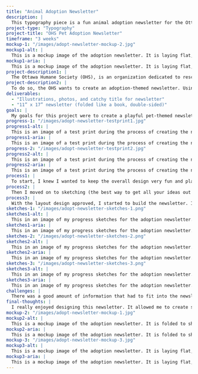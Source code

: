 ```yaml
---
title: "Animal Adoption Newsletter"
description: |
  This typography piece is a fun animal adoption newsletter for the Ottawa Humane Society providing information about the process of adoption and why you should adopt.
project-type: "Typography"
project-title: "OHS Pet Adoption Newsletter"
timeframe: "3 weeks"
mockup-1: "/images/adopt-newsletter-mockup-2.jpg"
mockup1-alt: |
  This is a mockup image of the adoption newsletter. It is laying flat, angled to show in inner spreads. The image has a light background, and page 3 is in focus.
mockup1-aria: |
  This is a mockup image of the adoption newsletter. It is laying flat, angled to show in inner spreads. The image has a light background, and page 3 is in focus.
project-description1: |
  The Ottawa Humane Society (OHS), is an organization dedicated to rescuing animals. A large part of their job, other than helping stray pets, is to find them loving, forever homes. Though the adoption process can seem scary or long, the OHS wants to show that the process isn’t as bad as they think, and talk about the benefits to adopting a pet rather than buying.
project-description2: |
  To do so, the OHS wants to create an adoption-themed newsletter. Using information provided by the OHS, a fun and playful what to know about adoption newsletter will be designed to boost pet adoption.
deliverables:
  - "Illustrations, photos, and catchy title for newsletter"
  - "11” x 17” newsletter (folded like a book, double-sided)"
goals: |
  My goals for this project were to create a playful pet-themed newsletter that would be informative and fun. I wanted to make the information more digestible with the use of fun colours, cute animal photos, and themed illustrations.
progress-1: "/images/adopt-newsletter-testprint1.jpg"
progress1-alt: |
  This is an image of a test print during the process of creating the newsletter. It shows the cover page and the back page.
progress1-aria: |
  This is an image of a test print during the process of creating the newsletter. It shows the cover page and the back page.
progress-2: "/images/adopt-newsletter-testprint2.jpg"
progress2-alt: |
  This is an image of a test print during the process of creating the newsletter. It shows the inner spreads (page 2 and 3).
progress2-aria: |
  This is an image of a test print during the process of creating the newsletter. It shows the inner spreads (page 2 and 3).
process1: |
  To start, I knew I wanted to keep the overall design very fun and playful to show the joy that adopting a pet brings. I did some research into the OHS, to get an idea of their overall brand.
process2: |
  Then I moved on to sketching (the best way to get all your ideas out!). I sketched 3 different layouts, and ultimately decided the third was the best, with some minor changes.
process3: |
  With the layout design approved, I started to build the newsletter. I designed some fun illustrative pieces, like grass and a fire hydrant, and got some cute pet photos together. I chose a playful typeface for heading, and a good, readable typeface for the body copy. With one last final approval of the design, the newsletter was complete!
sketches-1: "/images/adopt-newsletter-sketches-1.png"
sketches1-alt: |
  This in an image of my progress sketches for the adoption newsletter. This is the first rough idea for the layout design.
sketches1-aria: |
  This in an image of my progress sketches for the adoption newsletter. This is the first rough idea for the layout design.
sketches-2: "/images/adopt-newsletter-sketches-2.png"
sketches2-alt: |
  This in an image of my progress sketches for the adoption newsletter. This is the second rough idea for the layout design.
sketches2-aria: |
  This in an image of my progress sketches for the adoption newsletter. This is the second rough idea for the layout design.
sketches-3: "/images/adopt-newsletter-sketches-3.png"
sketches3-alt: |
  This in an image of my progress sketches for the adoption newsletter. This is the third and final ideas for the layout design.
sketches3-aria: |
  This in an image of my progress sketches for the adoption newsletter. This is the third and final ideas for the layout design.
challenges: |
  There was a good amount of information that had to fit into the newsletter, trying to give everything the right spacing was a bit challenging.
final-thoughts: |
  I really enjoyed designing this newsletter. It allowed me to create something super playful and fun. I think it really captured the spirit of the OHS and the adoption process. Adopting a pet should be a happy and fun experience, and I think this design really shows that, while giving you all the important information on adoption.
mockup-2: "/images/adopt-newsletter-mockup-1.jpg"
mockup2-alt: |
  This is a mockup image of the adoption newsletter. It is folded to show the cover page.The image has a light background.
mockup2-aria: |
  This is a mockup image of the adoption newsletter. It is folded to show the cover page.The image has a light background.
mockup-3: "/images/adopt-newsletter-mockup-3.jpg"
mockup3-alt: |
  This is a mockup image of the adoption newsletter. It is laying flat, angled to show in inner spreads. The image has a light background, and page 2 is in focus.
mockup3-aria: |
  This is a mockup image of the adoption newsletter. It is laying flat, angled to show in inner spreads. The image has a light background, and page 2 is in focus.
---
```

